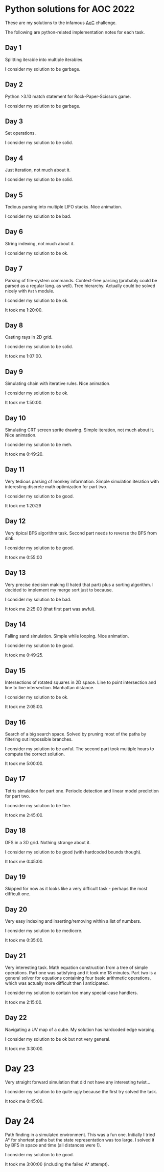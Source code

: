 # Python solutions for AOC 2022

These are my solutions to the infamous [AoC](https://adventofcode.com/2022/) challenge.

The following are python-related implementation notes for each task.

## Day 1

Splitting iterable into multiple iterables.

I consider my solution to be garbage.

## Day 2

Python >3.10 match statement for Rock-Paper-Scissors game.

I consider my solution to be garbage.

## Day 3

Set operations.

I consider my solution to be solid.

## Day 4

Just iteration, not much about it.

I consider my solution to be solid.

## Day 5

Tedious parsing into multiple LIFO stacks.
Nice animation.

I consider my solution to be bad.

## Day 6

String indexing, not much about it.

I consider my solution to be ok.

## Day 7

Parsing of file-system commands.
Context-free parsing (probably could be parsed as a regular lang. as well). 
Tree hierarchy. 
Actually could be solved nicely with `Path` module.

I consider my solution to be ok.

It took me 1:20:00.

## Day 8

Casting rays in 2D grid.

I consider my solution to be solid.

It took me 1:07:00.

## Day 9

Simulating chain with iterative rules.
Nice animation.

I consider my solution to be ok.

It took me 1:50:00.

## Day 10

Simulating CRT screen sprite drawing.
Simple iteration, not much about it.
Nice animation.

I consider my solution to be meh.

It took me 0:49:20.

## Day 11

Very tedious parsing of monkey information.
Simple simulation iteration with interesting discrete math optimization for part two.

I consider my solution to be good.

It took me 1:20:29

## Day 12

Very tipical BFS algorithm task.
Second part needs to reverse the BFS from sink.

I consider my solution to be good.

It took me 0:55:00

## Day 13

Very precise decision making (I hated that part) plus a sorting algorithm.
I decided to implement my merge sort just to because.

I consider my solution to be bad.

It took me 2:25:00 (that first part was awful).

## Day 14

Falling sand simulation.
Simple while looping.
Nice animation.

I consider my solution to be good.

It took me 0:49:25.

## Day 15

Intersections of rotated squares in 2D space.
Line to point intersection and line to line intersection.
Manhattan distance.

I consider my solution to be ok.

It took me 2:05:00.

## Day 16

Search of a big search space.
Solved by pruning most of the paths by filtering out impossible branches.

I consider my solution to be awful. The second part took multiple hours to compute the correct solution.

It took me 5:00:00.

## Day 17

Tetris simulation for part one.
Periodic detection and linear model prediction for part two.

I consider my solution to be fine.

It took me 2:45:00.


## Day 18

DFS in a 3D grid.
Nothing strange about it.

I consider my solution to be good (with hardcoded bounds though).

It took me 0:45:00.


## Day 19

Skipped for now as it looks like a very difficult task - perhaps the most difficult one.


## Day 20

Very easy indexing and inserting/removing within a list of numbers.

I consider my solution to be mediocre.

It took me 0:35:00.

## Day 21

Very interesting task.
Math equation construction from a tree of simple operations.
Part one was satisfying and it took me 18 minutes.
Part two is a general solver for equations containing four basic arithmetic operations,
which was actually more difficult then I anticipated.

I consider my solution to contain too many special-case handlers.

It took me 2:15:00.

## Day 22

Navigating a UV map of a cube.
My solution has hardcoded edge warping.

I consider my solution to be ok but not very general.

It took me 3:30:00.

# Day 23

Very straight forward simulation that did not have any interesting twist...

I consider my solution to be quite ugly because the first try solved the task.

It took me 0:45:00.


# Day 24

Path finding in a simulated environment.
This was a fun one.
Initially I tried A* for shortest paths but the state representation was too large.
I solved it by BFS in space and time (all distances were 1).

I consider my solution to be good.

It took me 3:00:00 (including the failed A* attempt).